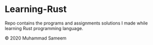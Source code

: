 # Learning-Rust
Repo contains the programs and assignments solutions I made while learning Rust programming language.


&copy; 2020 Muhammad Sameem
